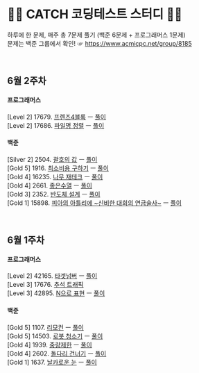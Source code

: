 # 👩‍💻 CATCH 코딩테스트 스터디 👨‍💻
하루에 한 문제, 매주 총 7문제 풀기 (백준 6문제 + 프로그래머스 1문제)<br>
문제는 백준 그룹에서 확인! ☞ https://www.acmicpc.net/group/8185

<br>

## 6월 2주차
#### 프로그래머스
[Level 2] 17679. [프렌즈4블록](https://programmers.co.kr/learn/courses/30/lessons/17679) ㅡ [풀이](June%202nd/P17679.cpp)<br>
[Level 2] 17686. [파일명 정렬](https://programmers.co.kr/learn/courses/30/lessons/17686) ㅡ [풀이](June%202nd/P17686.py)
#### 백준
[Silver 2] 2504. [괄호의 값](https://www.acmicpc.net/problem/2504) ㅡ [풀이](June%202nd/B2504.cpp)<br>
[Gold 5] 1916. [최소비용 구하기](https://www.acmicpc.net/problem/1916) ㅡ [풀이](June%202nd/B1916.cpp)<br>
[Gold 4] 16235. [나무 재테크](https://www.acmicpc.net/problem/16235) ㅡ [풀이](June%202nd/B16235.cpp)<br>
[Gold 4] 2661. [좋은수열](https://www.acmicpc.net/problem/2661) ㅡ [풀이](June%202nd/B2661.cpp)<br>
[Gold 3] 2352. [반도체 설계](https://www.acmicpc.net/problem/2352) ㅡ [풀이](June%202nd/B2352.cpp)<br>
[Gold 1] 15898. [피아의 아틀리에 \~신비한 대회의 연금술사\~](https://www.acmicpc.net/problem/15898) ㅡ [풀이](June%202nd/B15898.cpp)<br>

<br>

## 6월 1주차
#### 프로그래머스
[Level 2] 42165. [타겟넘버](https://programmers.co.kr/learn/courses/30/lessons/43165) ㅡ [풀이](June%201st/P43165.cpp)<br>
[Level 3] 17676. [추석 트래픽](https://programmers.co.kr/learn/courses/30/lessons/17676)<br>
[Level 3] 42895. [N으로 표현](https://programmers.co.kr/learn/courses/30/lessons/42895) ㅡ [풀이](June%201st/P42895.cpp)<br>

#### 백준
[Gold 5] 1107. [리모컨](https://www.acmicpc.net/problem/1107) ㅡ [풀이](June%201st/B1107.cpp)<br>
[Gold 5] 14503. [로봇 청소기](https://www.acmicpc.net/problem/14503) ㅡ [풀이](June%201st/B14503.cpp)<br>
[Gold 4] 1939. [중량제한](https://www.acmicpc.net/problem/1939) ㅡ [풀이](June%201st/B1939.cpp)<br>
[Gold 4] 2602. [돌다리 건너기](https://www.acmicpc.net/problem/2602) ㅡ [풀이](June%201st/B2602.cpp)<br>
[Gold 1] 1637. [날카로운 눈](https://www.acmicpc.net/problem/1637) ㅡ [풀이](June%201st/B1637.cpp)<br>
